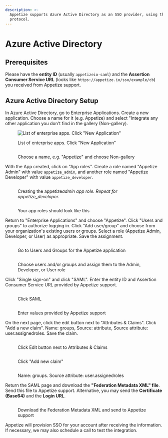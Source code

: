 ```yaml
---
description: >-
  Appetize supports Azure Active Directory as an SSO provider, using the SAML
  protocol.
---
```


# Azure Active Directory

## Prerequisites

Please have the **entity ID** (usually `appetizeio-saml`) and the **Assertion Consumer Service URL** (looks like `https://appetize.io/sso/example/cb`) you received from Appetize support.

## Azure Active Directory Setup

In Azure Active Directory, go to Enterprise Applications. Create a new application. Choose a name for it (e.g. Appetize) and select "Integrate any other application you don't find in the gallery (Non-gallery).

<figure><img src="https://github.com/appetizeio/appetize-docs-gitbook/raw/master/.gitbook/assets/azure-1-enterprise-apps.png" alt="List of enterprise apps. Click &#x22;New Application&#x22;"><figcaption><p>List of enterprise apps. Click "New Application"</p></figcaption></figure>

<figure><img src="https://github.com/appetizeio/appetize-docs-gitbook/raw/master/.gitbook/assets/azure-2-create-app.png" alt=""><figcaption><p>Choose a name, e.g. "Appetize" and choose Non-gallery</p></figcaption></figure>

With the App created, click on "App roles". Create a role named "Appetize Admin" with value `appetize_admin`, and another role named "Appetize Developer" with value `appetize_developer`.

<figure><img src="https://github.com/appetizeio/appetize-docs-gitbook/raw/master/.gitbook/assets/azure-3-create-app-role.png" alt=""><figcaption><p>Creating the appetize<em>admin app role. Repeat for appetize_developer.</em></p></figcaption></figure>

<figure><img src="https://github.com/appetizeio/appetize-docs-gitbook/raw/master/.gitbook/assets/azure-4-app-roles.png" alt=""><figcaption><p>Your app roles should look like this</p></figcaption></figure>

Return to "Enterprise Applications" and choose "Appetize". Click "Users and groups" to authorize logging in. Click "Add user/group" and choose from your organization's existing users or groups. Select a role (Appetize Admin, Developer, or User) as appropriate. Save the assignment.

<figure><img src="https://github.com/appetizeio/appetize-docs-gitbook/raw/master/.gitbook/assets/azure-5-users-groups.png" alt=""><figcaption><p>Go to Users and Groups for the Appetize application</p></figcaption></figure>

<figure><img src="https://github.com/appetizeio/appetize-docs-gitbook/raw/master/.gitbook/assets/azure-6-assign-user.png" alt=""><figcaption><p>Choose users and/or groups and assign them to the Admin, Developer, or User role</p></figcaption></figure>

Click "Single sign-on" and click "SAML". Enter the entity ID and Assertion Consumer Service URL provided by Appetize support.

<figure><img src="https://github.com/appetizeio/appetize-docs-gitbook/raw/master/.gitbook/assets/azure-7-sso.png" alt=""><figcaption><p>Click SAML</p></figcaption></figure>

<figure><img src="https://github.com/appetizeio/appetize-docs-gitbook/raw/master/.gitbook/assets/azure-8-saml-start.png" alt=""><figcaption><p>Enter values provided by Appetize support</p></figcaption></figure>

On the next page, click the edit button next to "Attributes & Claims". Click "Add a new claim". Name: groups, Source: attribute, Source attribute: user.assignedroles. Save the claim.

<figure><img src="https://github.com/appetizeio/appetize-docs-gitbook/raw/master/.gitbook/assets/azure-9-saml-page.png" alt=""><figcaption><p>Click Edit button next to Attributes &#x26; Claims</p></figcaption></figure>

<figure><img src="https://github.com/appetizeio/appetize-docs-gitbook/raw/master/.gitbook/assets/azure-11-claims.png" alt=""><figcaption><p>Click "Add new claim"</p></figcaption></figure>

<figure><img src="https://github.com/appetizeio/appetize-docs-gitbook/raw/master/.gitbook/assets/azure-12-new-claim.png" alt=""><figcaption><p>Name: groups. Source attribute: user.assignedroles</p></figcaption></figure>

Return the SAML page and download the **"Federation Metadata XML" file**. Send this file to Appetize support. Alternative, you may send the **Certificate (Base64)** and the **Login URL**.

<figure><img src="https://github.com/appetizeio/appetize-docs-gitbook/raw/master/.gitbook/assets/azure-13-saml-certificate.png" alt=""><figcaption><p>Download the Federation Metadata XML and send to Appetize support</p></figcaption></figure>

Appetize will provision SSO for your account after receiving the information. If necessary, we may also schedule a call to test the integration.
